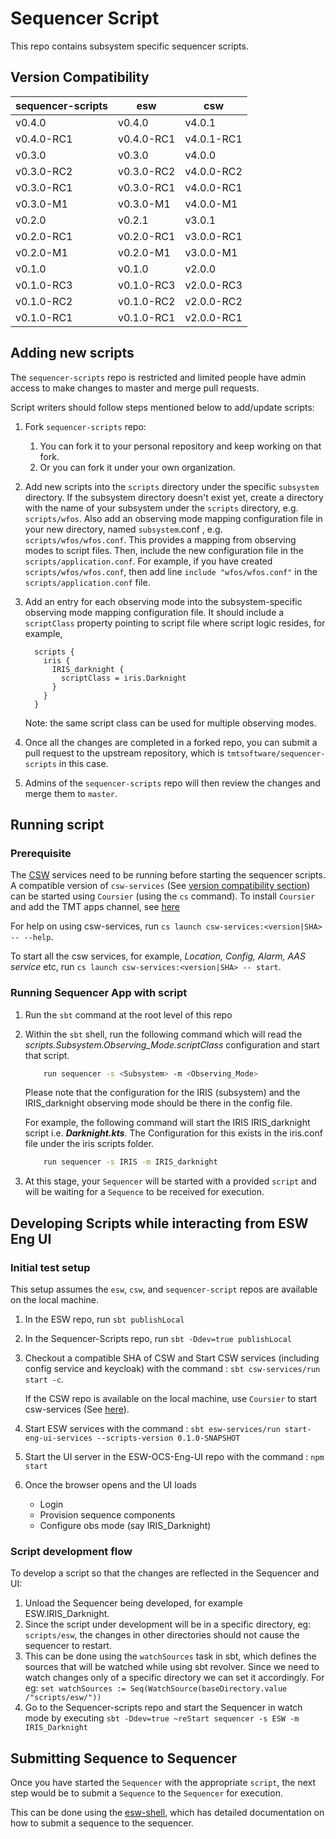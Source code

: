 # Sequencer Script

This repo contains subsystem specific sequencer scripts.

## Version Compatibility

| sequencer-scripts | esw        | csw        |
|-------------------|------------|------------|
| v0.4.0            | v0.4.0     | v4.0.1     |
| v0.4.0-RC1        | v0.4.0-RC1 | v4.0.1-RC1 |
| v0.3.0            | v0.3.0     | v4.0.0     |
| v0.3.0-RC2        | v0.3.0-RC2 | v4.0.0-RC2 |
| v0.3.0-RC1        | v0.3.0-RC1 | v4.0.0-RC1 |
| v0.3.0-M1         | v0.3.0-M1  | v4.0.0-M1  |
| v0.2.0            | v0.2.1     | v3.0.1     |
| v0.2.0-RC1        | v0.2.0-RC1 | v3.0.0-RC1 |
| v0.2.0-M1         | v0.2.0-M1  | v3.0.0-M1  |
| v0.1.0            | v0.1.0     | v2.0.0     |
| v0.1.0-RC3        | v0.1.0-RC3 | v2.0.0-RC3 |
| v0.1.0-RC2        | v0.1.0-RC2 | v2.0.0-RC2 |
| v0.1.0-RC1        | v0.1.0-RC1 | v2.0.0-RC1 |

## Adding new scripts

The `sequencer-scripts` repo is restricted and limited people have admin access to make changes to master and merge pull requests.

Script writers should follow steps mentioned below to add/update scripts:

1. Fork `sequencer-scripts` repo:
    1. You can fork it to your personal repository and keep working on that fork.
    1. Or you can fork it under your own organization.

1. Add new scripts into the `scripts` directory under the specific `subsystem` directory.  If the subsystem directory doesn't exist yet, create a directory with the name of your subsystem under the `scripts` directory, e.g. `scripts/wfos`.  Also add an observing mode mapping configuration file in your new directory, named `subsystem`.conf , e.g. `scripts/wfos/wfos.conf`.  This provides a mapping from observing modes to script files. Then, include the new configuration file in the `scripts/application.conf`. For example, if you have created `scripts/wfos/wfos.conf`, then add line `include "wfos/wfos.conf"` in the `scripts/application.conf` file.

1. Add an entry for each observing mode into the subsystem-specific observing mode mapping configuration file.  It should include a `scriptClass` property pointing to script file where script logic resides, for example,

    ```hocon
      scripts {
        iris {
          IRIS_darknight {
            scriptClass = iris.Darknight
          }
        }
      }
    ```

    Note: the same script class can be used for multiple observing modes.

1. Once all the changes are completed in a forked repo, you can submit a pull request to the upstream repository, which is `tmtsoftware/sequencer-scripts` in this case.

1. Admins of the `sequencer-scripts` repo will then review the changes and merge them to `master`.

## Running script

### Prerequisite

The [CSW](https://github.com/tmtsoftware/csw) services need to be running before starting the sequencer scripts.
A compatible version of `csw-services` (See [version compatibility section](#-version-compaibilty)) can be started using `Coursier` (using the `cs` command).
To install `Coursier` and add the TMT apps channel, see [here](https://tmtsoftware.github.io/esw//technical/apps/getting-apps.html#1-install-coursier)

For help on using csw-services, run `cs launch csw-services:<version|SHA> -- --help`.

To start all the csw services, for example, _Location, Config, Alarm, AAS service_ etc, run `cs launch csw-services:<version|SHA> -- start`.

### Running Sequencer App with script

1. Run the `sbt` command at the root level of this repo

1. Within the `sbt` shell, run the following command which will read the _scripts.Subsystem.Observing_Mode.scriptClass_ configuration and start that script.

    ```bash
        run sequencer -s <Subsystem> -m <Observing_Mode>
    ```
    Please note that the configuration for the IRIS (subsystem) and the IRIS_darknight observing mode should be there in
    the config file.

    For example, the following command will start the IRIS IRIS_darknight script i.e. **_Darknight.kts_**.
    The Configuration for this exists in the iris.conf file under the iris scripts folder.
    
    ```bash
        run sequencer -s IRIS -m IRIS_darknight
    ```

1. At this stage, your `Sequencer` will be started with a provided `script` and will be waiting for a `Sequence` to be received for execution.

## Developing Scripts while interacting from ESW Eng UI
### Initial test setup
This setup assumes the `esw`, `csw`, and `sequencer-script` repos are available on the local machine.

1. In the ESW repo, run `sbt publishLocal`
1. In the Sequencer-Scripts repo, run `sbt -Ddev=true publishLocal`            
1. Checkout a compatible SHA of CSW and Start CSW services (including config service and keycloak) with the command : `sbt csw-services/run start -c`. 
   
   If the CSW repo is available on the local machine, use `Coursier` to start csw-services (See [here](#prerequisite)). 
1. Start ESW services with the command : `sbt esw-services/run start-eng-ui-services --scripts-version 0.1.0-SNAPSHOT`
1. Start the UI server in the ESW-OCS-Eng-UI repo with the command : `npm start`
1. Once the browser opens and the UI loads
    - Login  
    - Provision sequence components
    - Configure obs mode (say IRIS_Darknight)

### Script development flow
To develop a script so that the changes are reflected in the Sequencer and UI:
1. Unload the Sequencer being developed, for example ESW.IRIS_Darknight.
1. Since the script under development will be in a specific directory, eg: `scripts/esw`, the changes in other directories should not cause the sequencer to restart.
1. This can be done using the `watchSources` task in sbt, which defines the sources that will be watched while using sbt revolver. Since we need to watch changes only of a specific directory we can set it accordingly.
   For eg: `set watchSources := Seq(WatchSource(baseDirectory.value /"scripts/esw/"))`
1. Go to the Sequencer-scripts repo and start the Sequencer in watch mode by executing `sbt -Ddev=true ~reStart sequencer -s ESW -m IRIS_Darknight`


## Submitting Sequence to Sequencer

Once you have started the `Sequencer` with the appropriate `script`, the next step would be to submit a `Sequence` to the `Sequencer` for execution.

This can be done using the [esw-shell](https://github.com/tmtsoftware/esw/tree/master/esw-shell), which has detailed documentation on how to submit a sequence to the sequencer.
